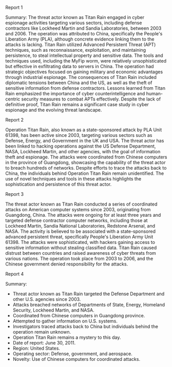 
Report 1

Summary:
The threat actor known as Titan Rain engaged in cyber espionage activities targeting various sectors, including defense contractors like Lockheed Martin and Sandia Laboratories, between 2003 and 2006. The operation was attributed to China, specifically the People's Liberation Army (PLA), although concrete evidence linking them to the attacks is lacking. Titan Rain utilized Advanced Persistent Threat (APT) techniques, such as reconnaissance, exploitation, and maintaining persistence, to steal intellectual property and sensitive data. The tools and techniques used, including the MyFip worm, were relatively unsophisticated but effective in exfiltrating data to servers in China. The operation had strategic objectives focused on gaining military and economic advantages through industrial espionage. The consequences of Titan Rain included diplomatic tensions between China and the US, as well as the theft of sensitive information from defense contractors. Lessons learned from Titan Rain emphasized the importance of cyber counterintelligence and human-centric security measures to combat APTs effectively. Despite the lack of definitive proof, Titan Rain remains a significant case study in cyber espionage and the evolving threat landscape.





Report 2

Operation Titan Rain, also known as a state-sponsored attack by PLA Unit 61398, has been active since 2003, targeting various sectors such as Defense, Energy, and Government in the UK and USA. The threat actor has been linked to hacking operations against the US Defense Department, NASA, Lockheed Martin, and other agencies, with the goal of information theft and espionage. The attacks were coordinated from Chinese computers in the province of Guangdong, showcasing the capability of the threat actor to breach hundreds of networks. Despite efforts to trace the attacks back to China, the individuals behind Operation Titan Rain remain unidentified. The use of novel techniques and tools in these attacks highlights the sophistication and persistence of this threat actor.





Report 3

The threat actor known as Titan Rain conducted a series of coordinated attacks on American computer systems since 2003, originating from Guangdong, China. The attacks were ongoing for at least three years and targeted defense contractor computer networks, including those at Lockheed Martin, Sandia National Laboratories, Redstone Arsenal, and NASA. The activity is believed to be associated with a state-sponsored advanced persistent threat, specifically People's Liberation Army Unit 61398. The attacks were sophisticated, with hackers gaining access to sensitive information without stealing classified data. Titan Rain caused distrust between countries and raised awareness of cyber threats from various nations. The operation took place from 2003 to 2006, and the Chinese government denied responsibility for the attacks.





Report 4

Summary:
- Threat actor known as Titan Rain targeted the Defense Department and other U.S. agencies since 2003.
- Attacks breached networks of Departments of State, Energy, Homeland Security, Lockheed Martin, and NASA.
- Coordinated from Chinese computers in Guangdong province.
- Attempted to gather information on U.S. systems.
- Investigators traced attacks back to China but individuals behind the operation remain unknown.
- Operation Titan Rain remains a mystery to this day.
- Date of report: June 30, 2011.
- Region: United States.
- Operating sector: Defense, government, and aerospace.
- Novelty: Use of Chinese computers for coordinated attacks.


